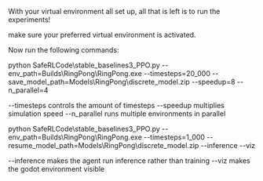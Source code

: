 With your virtual environment all set up, all that is left is to run the experiments!

make sure your preferred virtual environment is activated.

Now run the following commands:

python SafeRLCode\stable_baselines3_PPO.py --env_path=Builds\RingPong\RingPong.exe --timesteps=20_000 --save_model_path=Models\RingPong\discrete_model.zip --speedup=8 --n_parallel=4

--timesteps controls the amount of timesteps
--speedup multiplies simulation speed
--n_parallel runs multiple environments in parallel

python SafeRLCode\stable_baselines3_PPO.py --env_path=Builds\RingPong\RingPong.exe --timesteps=1_000 --resume_model_path=Models\RingPong\discrete_model.zip --inference --viz

--inference makes the agent run inference rather than training
--viz makes the godot environment visible